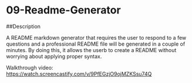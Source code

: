 # 09-Readme-Generator

##Description

A README markdown generator that requires the user to respond to a few questions and a professional README file will be generated in a couple of minutes. By doing this, it allows the userb to create a README without worrying about applying proper syntax.

Walkthrough video: https://watch.screencastify.com/v/9PfEGzjO9ojMZKSsu74Q 
